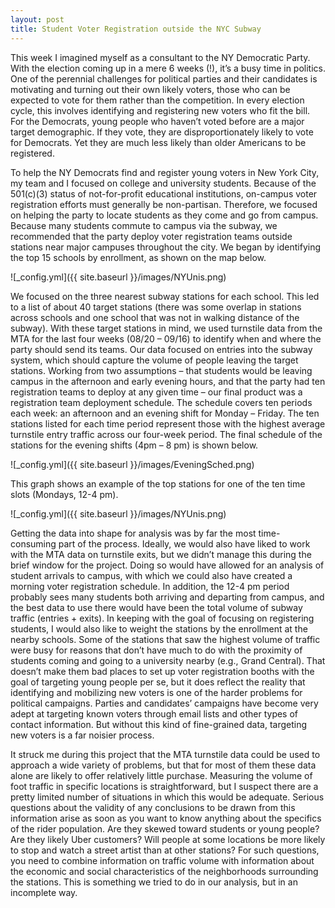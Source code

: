 ```yaml
---
layout: post
title: Student Voter Registration outside the NYC Subway
---
```


This week I imagined myself as a consultant to the NY Democratic Party.  With the election coming up in a mere 6 weeks (!), it’s a busy time in politics.  One of the perennial challenges for political parties and their candidates is motivating and turning out their own likely voters, those who can be expected to vote for them rather than the competition.  In every election cycle, this involves identifying and registering new voters who fit the bill.  For the Democrats, young people who haven’t voted before are a major target demographic.  If they vote, they are disproportionately likely to vote for Democrats.  Yet they are much less likely than older Americans to be registered.  

To help the NY Democrats find and register young voters in New York City, my team and I focused on college and university students.  Because of the 501(c)(3) status of not-for-profit educational institutions, on-campus voter registration efforts must generally be non-partisan.  Therefore, we focused on helping the party to locate students as they come and go from campus.  Because many students commute to campus via the subway, we recommended that the party deploy voter registration teams outside stations near major campuses throughout the city.  We began by identifying the top 15 schools by enrollment, as shown on the map below.  


![_config.yml]({{ site.baseurl }}/images/NYUnis.png)

We focused on the three nearest subway stations for each school.  This led to a list of about 40 target stations (there was some overlap in stations across schools and one school that was not in walking distance of the subway).  With these target stations in mind, we used turnstile data from the MTA for the last four weeks (08/20 – 09/16) to identify when and where the party should send its teams.  Our data focused on entries into the subway system, which should capture the volume of people leaving the target stations.  Working from two assumptions – that students would be leaving campus in the afternoon and early evening hours, and that the party had ten registration teams to deploy at any given time – our final product was a registration team deployment schedule.  The schedule covers ten periods each week: an afternoon and an evening shift for Monday – Friday.  The ten stations listed for each time period represent those with the highest average turnstile entry traffic across our four-week period.  The final schedule of the stations for the evening shifts (4pm – 8 pm) is shown below.  

![_config.yml]({{ site.baseurl }}/images/EveningSched.png)

This graph shows an example of the top stations for one of the ten time slots (Mondays, 12-4 pm).  

![_config.yml]({{ site.baseurl }}/images/NYUnis.png)

Getting the data into shape for analysis was by far the most time-consuming part of the process.  Ideally, we would also have liked to work with the MTA data on turnstile exits, but we didn’t manage this during the brief window for the project.  Doing so would have allowed for an analysis of student arrivals to campus, with which we could also have created a morning voter registration schedule.  In addition, the 12-4 pm period probably sees many students both arriving and departing from campus, and the best data to use there would have been the total volume of subway traffic (entries + exits).  In keeping with the goal of focusing on registering students, I would also like to weight the stations by the enrollment at the nearby schools.  Some of the stations that saw the highest volume of traffic were busy for reasons that don’t have much to do with the proximity of students coming and going to a university nearby (e.g., Grand Central).  That doesn’t make them bad places to set up voter registration booths with the goal of targeting young people per se, but it does reflect the reality that identifying and mobilizing new voters is one of the harder problems for political campaigns.  Parties and candidates’ campaigns have become very adept at targeting known voters through email lists and other types of contact information.  But without this kind of fine-grained data, targeting new voters is a far noisier process.  

It struck me during this project that the MTA turnstile data could be used to approach a wide variety of problems, but that for most of them these data alone are likely to offer relatively little purchase.  Measuring the volume of foot traffic in specific locations is straightforward, but I suspect there are a pretty limited number of situations in which this would be adequate.  Serious questions about the validity of any conclusions to be drawn from this information arise as soon as you want to know anything about the specifics of the rider population.  Are they skewed toward students or young people?  Are they likely Uber customers?  Will people at some locations be more likely to stop and watch a street artist than at other stations?  For such questions, you need to combine information on traffic volume with information about the economic and social characteristics of the neighborhoods surrounding the stations.  This is something we tried to do in our analysis, but in an incomplete way.  
